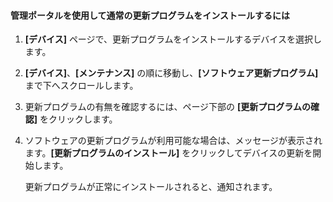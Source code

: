 
#### 管理ポータルを使用して通常の更新プログラムをインストールするには

1. **[デバイス]** ページで、更新プログラムをインストールするデバイスを選択します。

2. **[デバイス]**、**[メンテナンス]** の順に移動し、**[ソフトウェア更新プログラム]** まで下へスクロールします。

3. 更新プログラムの有無を確認するには、ページ下部の **[更新プログラムの確認]** をクリックします。

4. ソフトウェアの更新プログラムが利用可能な場合は、メッセージが表示されます。**[更新プログラムのインストール]** をクリックしてデバイスの更新を開始します。

    更新プログラムが正常にインストールされると、通知されます。

<!---HONumber=62-->